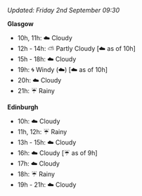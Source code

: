 *Updated: Friday 2nd September 09:30*

**Glasgow**

* 10h, 11h: :cloud: Cloudy
* 12h - 14h: :partly_sunny: Partly Cloudy [:cloud: as of 10h]
* 15h - 18h: :cloud: Cloudy
* 19h: :cyclone: Windy (:cloud:) [:cloud: as of 10h]
* 20h: :cloud: Cloudy
* 21h: :umbrella: Rainy

**Edinburgh**

* 10h: :cloud: Cloudy
* 11h, 12h: :umbrella: Rainy
* 13h - 15h: :cloud: Cloudy
* 16h: :cloud: Cloudy [:umbrella: as of 9h]
* 17h: :cloud: Cloudy
* 18h: :umbrella: Rainy
* 19h - 21h: :cloud: Cloudy
